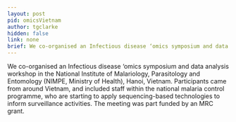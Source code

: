 ```yaml
---
layout: post
pid: omicsVietnam
author: tgclarke
hidden: false
link: none
brief: We co-organised an Infectious disease ‘omics symposium and data analysis workshop in the National Institute of Malariology, Parasitology and Entomology (NIMPE, Ministry of Health), Hanoi, Vietnam. Participants came from around Vietnam, and included staff within the national malaria control programme, who are starting to apply sequencing-based technologies to inform surveillance activities. The meeting was part funded by an MRC grant.
---
```

We co-organised an Infectious disease ‘omics symposium and data analysis workshop in the National Institute of Malariology, Parasitology and Entomology (NIMPE, Ministry of Health), Hanoi, Vietnam. Participants came from around Vietnam, and included staff within the national malaria control programme, who are starting to apply sequencing-based technologies to inform surveillance activities. The meeting was part funded by an MRC grant.